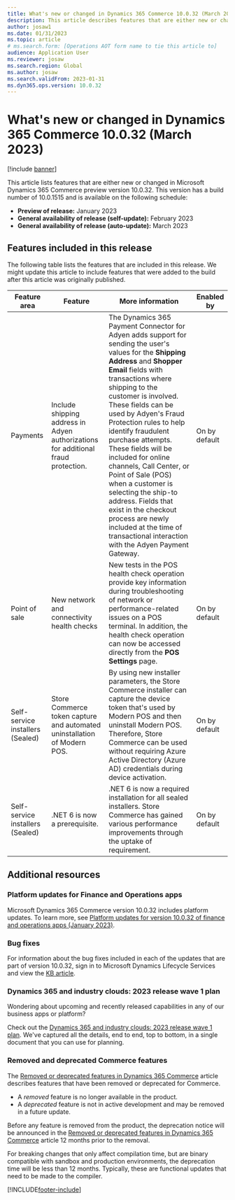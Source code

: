 ```yaml
---
title: What's new or changed in Dynamics 365 Commerce 10.0.32 (March 2023)
description: This article describes features that are either new or changed in Microsoft Dynamics 365 Commerce 10.0.32. 
author: josaw1
ms.date: 01/31/2023
ms.topic: article
# ms.search.form: [Operations AOT form name to tie this article to]
audience: Application User
ms.reviewer: josaw
ms.search.region: Global
ms.author: josaw
ms.search.validFrom: 2023-01-31
ms.dyn365.ops.version: 10.0.32
---
```


# What's new or changed in Dynamics 365 Commerce 10.0.32 (March 2023)

[!include [banner](../includes/banner.md)]


This article lists features that are either new or changed in Microsoft Dynamics 365 Commerce preview version 10.0.32. This version has a build number of 10.0.1515 and is available on the following schedule:

- **Preview of release:** January 2023
- **General availability of release (self-update):** February 2023
- **General availability of release (auto-update):** March 2023

## Features included in this release

The following table lists the features that are included in this release. We might update this article to include features that were added to the build after this article was originally published.

| Feature area | Feature | More information | Enabled by |
|---|---|---|---|
| Payments | Include shipping address in Adyen authorizations for additional fraud protection. | The Dynamics 365 Payment Connector for Adyen adds support for sending the user's values for the **Shipping Address** and **Shopper Email** fields with transactions where shipping to the customer is involved. These fields can be used by Adyen's Fraud Protection rules to help identify fraudulent purchase attempts. These fields will be included for online channels, Call Center, or Point of Sale (POS) when a customer is selecting the ship-to address. Fields that exist in the checkout process are newly included at the time of transactional interaction with the Adyen Payment Gateway. |  On by default |
| Point of sale  | New network and connectivity health checks | New tests in the POS health check operation provide key information during troubleshooting of network or performance-related issues on a POS terminal. In addition, the health check operation can now be accessed directly from the **POS Settings** page. | On by default |
| Self-service installers (Sealed)  | Store Commerce token capture and automated uninstallation of Modern POS. | By using new installer parameters, the Store Commerce installer can capture the device token that's used by Modern POS and then uninstall Modern POS. Therefore, Store Commerce can be used without requiring Azure Active Directory (Azure AD) credentials during device activation. | On by default |
| Self-service installers (Sealed)  | .NET 6 is now a prerequisite. | .NET 6 is now a required installation for all sealed installers. Store Commerce has gained various performance improvements through the uptake of requirement. | On by default |

## Additional resources

### Platform updates for Finance and Operations apps

Microsoft Dynamics 365 Commerce version 10.0.32 includes platform updates. To learn more, see [Platform updates for version 10.0.32 of finance and operations apps (January 2023)](../../fin-ops-core/dev-itpro/get-started/whats-new-platform-updates-10-0-32.md). 
  

### Bug fixes

For information about the bug fixes included in each of the updates that are part of version 10.0.32, sign in to Microsoft Dynamics Lifecycle Services and view the [KB article](https://fix.lcs.dynamics.com/Issue/Details?bugId=787268).

### Dynamics 365 and industry clouds: 2023 release wave 1 plan

Wondering about upcoming and recently released capabilities in any of our business apps or platform?

Check out the [Dynamics 365 and industry clouds: 2023 release wave 1 plan](/dynamics365/release-plan/2023wave1/). We've captured all the details, end to end, top to bottom, in a single document that you can use for planning.

### Removed and deprecated Commerce features

The [Removed or deprecated features in Dynamics 365 Commerce](removed-deprecated-features-commerce.md) article describes features that have been removed or deprecated for Commerce.

- A *removed* feature is no longer available in the product.
- A *deprecated* feature is not in active development and may be removed in a future update.

Before any feature is removed from the product, the deprecation notice will be announced in the [Removed or deprecated features in Dynamics 365 Commerce](removed-deprecated-features-commerce.md) article 12 months prior to the removal.


For breaking changes that only affect compilation time, but are binary compatible with sandbox and production environments, the deprecation time will be less than 12 months. Typically, these are functional updates that need to be made to the compiler.

[!INCLUDE[footer-include](../../includes/footer-banner.md)]
